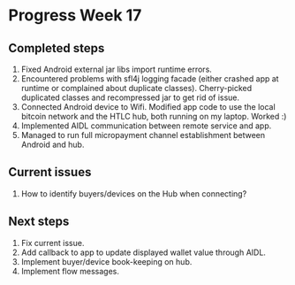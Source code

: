 # Progress Week 17

## Completed steps
1. Fixed Android external jar libs import runtime errors.
2. Encountered problems with sfl4j logging facade (either crashed app at runtime or
complained about duplicate classes). Cherry-picked duplicated classes and recompressed
jar to get rid of issue.
3. Connected Android device to Wifi. Modified app code to use the local bitcoin network
and the HTLC hub, both running on my laptop. Worked :)
4. Implemented AIDL communication between remote service and app.
5. Managed to run full micropayment channel establishment between Android and hub.

## Current issues
1. How to identify buyers/devices on the Hub when connecting?

## Next steps
1. Fix current issue.
2. Add callback to app to update displayed wallet value through AIDL.
3. Implement buyer/device book-keeping on hub.
4. Implement flow messages.